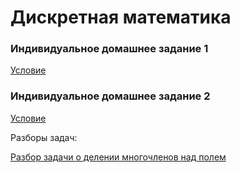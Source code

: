 # Дискретная математика

### Индивидуальное домашнее задание 1
[Условие](idz1-spring-2022.pdf)

### Индивидуальное домашнее задание 2
[Условие](http://nbviewer.jupyter.org/github/iposov/students-site/blob/master/22spring/dm-practice/idz2.ipynb)

Разборы задач:

[Разбор задачи о делении многочленов над полем](../../18spring/dm/polynomial%20division%20over%20finite%20fields.pdf)


